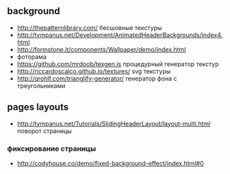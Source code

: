 background
---------------

+ http://thepatternlibrary.com/ бесшовные текстуры
+ http://tympanus.net/Development/AnimatedHeaderBackgrounds/index4.html
+ http://formstone.it/components/Wallpaper/demo/index.html 
+ фоторама
+ https://github.com/mrdoob/texgen.js процедурный генератор текстур
+ http://riccardoscalco.github.io/textures/ svg текстуры
+ http://qrohlf.com/trianglify-generator/ генератор фона с треугольниками

pages layouts
---------------
+ http://tympanus.net/Tutorials/SlidingHeaderLayout/layout-multi.html поворот страницы

### фиксирование страницы
+  http://codyhouse.co/demo/fixed-background-effect/index.html#0